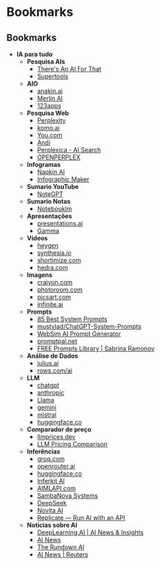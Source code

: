 # Bookmarks

## Bookmarks
- **IA para tudo**
  - **Pesquisa AIs**
    - [There's An AI For That](https://free.theresanaiforthat.com/)
    - [Supertools](https://supertools.therundown.ai/)
  - **AIO**
    - [anakin.ai](https://anakin.ai/)
    - [Merlin AI](https://www.getmerlin.in/)
    - [123apps](https://123apps.com/pt/)
  - **Pesquisa Web**
    - [Perplexity](https://www.perplexity.ai/)
    - [komo.ai](https://komo.ai/)
    - [You.com](https://you.com/)
    - [Andi](https://andisearch.com/)
    - [Perplexica - AI Search](https://perplexica.io/)
    - [OPENPERPLEX](https://openperplex.com/)
  - **Infogramas**
    - [Napkin AI](https://www.napkin.ai/)
    - [Infographic Maker](https://piktochart.com/)
  - **Sumario YouTube**
    - [NoteGPT](https://notegpt.io/)
  - **Sumario Notas**
    - [Notebooklm](https://notebooklm.google/)
  - **Apresentações**
    - [presentations.ai](https://www.presentations.ai/)
    - [Gamma](https://gamma.app/)
  - **Vídeos**
    - [heygen](https://www.heygen.com/)
    - [synthesia.io](https://www.synthesia.io/)
    - [shortimize.com](https://www.shortimize.com/ai-video-tools)
    - [hedra.com](https://www.hedra.com/)
  - **Imagens**
    - [craiyon.com](https://www.craiyon.com/)
    - [photoroom.com](https://www.photoroom.com/)
    - [picsart.com](https://picsart.com/)
    - [infinite.ai](https://www.infinite.ai/)
  - **Prompts**
    - [85 Best System Prompts](https://www.greataiprompts.com/prompts/best-system-prompts-for-chatgpt/)
    - [mustvlad/ChatGPT-System-Prompts](https://github.com/mustvlad/ChatGPT-System-Prompts)
    - [WebSim AI Prompt Generator](https://websim.ai/c/ygZQyFODWG91Aluee)
    - [promptpal.net](https://www.promptpal.net/)
    - [FREE Prompts Library | Sabrina Ramonov](https://sabrinaramonov.notion.site/FREE-Prompts-Library-Sabrina-Ramonov-6ac894954218492d9fc9e1f7f90abc6c)
  - **Análise de Dados**
    - [julius.ai](https://julius.ai/)
    - [rows.com/ai](https://rows.com/ai)
  - **LLM**
    - [chatgpt](https://chatgpt.com/)
    - [anthropic](https://www.anthropic.com/)
    - [Llama](https://www.llama.com/)
    - [gemini](https://gemini.google.com/)
    - [mistral](https://mistral.ai/)
    - [huggingface.co](https://huggingface.co/)
  - **Comparador de preço**
    - [llmprices.dev](https://llmprices.dev/)
    - [LLM Pricing Comparison](https://anotherwrapper.com/llm-pricing)
  - **Inferências**
    - [groq.com](https://groq.com/)
    - [openrouter.ai](https://openrouter.ai/)
    - [huggingface.co](https://huggingface.co/)
    - [Inferkit AI](https://inferkit.ai/)
    - [AIMLAPI.com](https://aimlapi.com/)
    - [SambaNova Systems](https://sambanova.ai/)
    - [DeepSeek](https://platform.deepseek.com/sign_in)
    - [Novita AI](https://novita.ai/model-api/pricing)
    - [Replicate — Run AI with an API](https://replicate.com/)
  - **Noticias sobre AI**
    - [DeepLearning.AI | AI News & Insights](https://www.deeplearning.ai/the-batch/)
    - [AI News](https://www.artificialintelligence-news.com/)
    - [The Rundown AI](https://www.therundown.ai/)
    - [AI News | Reuters](https://www.reuters.com/technology/artificial-intelligence/)
